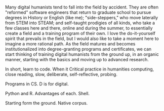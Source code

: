Many digital humanists tend to fall into the field by accident. They are often
"reformed" software engineers that return to graduate school to pursue degrees
in History or English (like me); "side-steppers," who move laterally from STEM
into STEAM; and self-taught prodigies of all kinds, who take a few classes here
and there, online and during the summer, to essentially create a field and
a training program of their own. I love the do-it-yourself spirit that prevails
in the field, but I would also like to take a moment here to imagine a more
rational path. As the field matures and becomes institutionalized into
degree-granting programs and certificates, we can start thinking of training
digital humanists from the ground up, in an organic manner, starting with the
basics and moving up to advanced research.

In short, learn to code. When it Critical practice in humanities computing,
close reading, slow, deliberate, self-reflective, probing.

Programs in CS. D is for digital.

Python and R. Advantages of each. Shell.

Starting form the ground. Native corpus.
